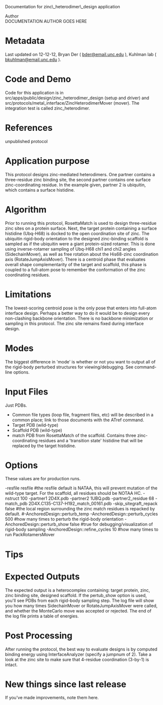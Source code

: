 <!-- --- title: Zinc Heterodimer Design -->Documentation for zinc\_heterodimer\_design application

 Author   
DOCUMENTATION AUTHOR GOES HERE

Metadata
========

Last updated on 12-12-12, Bryan Der ( [bder@email.unc.edu](#) ), Kuhlman lab ( [bkuhlman@email.unc.edu](#) ).

Code and Demo
=============

Code for this application is in src/apps/public/design/zinc\_heterodimer\_design (setup and driver) and src/protocols/metal\_interface/ZincHeterodimerMover (mover). The integration test is called zinc\_heterodimer.

References
==========

unpublished protocol

Application purpose
===========================================

This protocol designs zinc-mediated heterodimers. One partner contains a three-residue zinc binding site, the second partner contains one surface zinc-coordinating residue. In the example given, partner 2 is ubiquitin, which contains a surface histidine.

Algorithm
=========

Prior to running this protocol, RosettaMatch is used to design three-residue zinc sites on a protein surface. Next, the target protein containing a surface histidine (Ubq-H68) is docked to the open coordination site of zinc. The ubiquitin rigid-body orientation to the designed zinc-binding scaffold is sampled as if the ubiquitin were a giant protein-sized rotamer. This is done using inverse-rotamer sampling of Ubq-H68 chi1 and chi2 angles (SidechainMover), as well as free rotation about the His68-zinc coordination axis (RotateJumpAxisMover). There is a centroid phase that evaluates overall shape complementarity of the target and scaffold, this phase is coupled to a full-atom pose to remember the conformation of the zinc coordinating residues.

Limitations
===========

The lowest-scoring centroid pose is the only pose that enters into full-atom interface design. Perhaps a better way to do it would be to design every non-clashing backbone orientation. There is no backbone minimization or sampling in this protocol. The zinc site remains fixed during interface design.

Modes
=====

The biggest difference in 'mode' is whether or not you want to output all of the rigid-body perturbed structures for viewing/debugging. See command-line options.

Input Files
===========

Just PDBs.

-   Common file types (loop file, fragment files, etc) will be described in a common place; link to those documents with the ATref command.
-   Target PDB (wild-type)
-   Scaffold PDB (wild-type)
-   match PDB from RosettaMatch of the scaffold. Contains three zinc-coordinating residues and a 'transition state' histidine that will be replaced by the target histidine.

Options
=======

These values are for production runs.

-resfile resfile \#the resfile default is NATAA, this will prevent mutation of the wild-type target. For the scaffold, all residues should be NOTAA HC. -nstruct 100 -partner1 2D4X.pdb -partner2 1UBQ.pdb -partner2\_residue 68 -match\_pdb 2D4X.C135-C137-H192\_match\_00161.pdb -skip\_sitegraft\_repack false \#the local region surrounding the zinc match residues is repacked by default. \#-AnchoredDesign::perturb\_temp -AnchoredDesign::perturb\_cycles 500 \#how many times to perturb the rigid-body orientation -AnchoredDesign::perturb\_show false \#true for debugging/visualization of rigid-body sampling -AnchoredDesign::refine\_cycles 10 \#how many times to run PackRotamersMover

Tips
====

Expected Outputs
================

The expected output is a heterocomplex containing: target protein, zinc, zinc binding site, designed scaffold. If the pertub\_show option is used, you'll see PDBs from each rigid-body sampling step. The log file will show you how many times SidechainMover or RotateJumpAxisMover were called, and whether the MonteCarlo move was accepted or rejected. The end of the log file prints a table of energies.

Post Processing
===============

After running the protocol, the best way to evaluate designs is by computed binding energy using InterfaceAnalyzer (specify a jumpnum of 2). Take a look at the zinc site to make sure that 4-residue coordination (3-by-1) is intact.

New things since last release
=============================

If you've made improvements, note them here.
